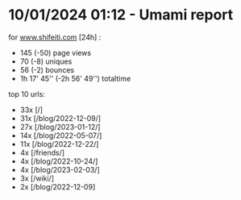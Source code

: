# 10/01/2024 01:12 - Umami report
for www.shifeiti.com [24h] :

 - 145 (-50) page views
 - 70 (-8) uniques
 - 56 (-2) bounces
 - 1h 17' 45'' (-2h 56' 49'') totaltime


top 10 urls:
 - 33x [/]
 - 31x [/blog/2022-12-09/]
 - 27x [/blog/2023-01-12/]
 - 14x [/blog/2022-05-07/]
 - 11x [/blog/2022-12-22/]
 - 4x [/friends/]
 - 4x [/blog/2022-10-24/]
 - 4x [/blog/2023-02-03/]
 - 3x [/wiki/]
 - 2x [/blog/2022-12-09]


